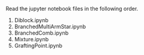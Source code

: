 Read the jupyter notebook files in the following order.

1. Diblock.ipynb
2. BranchedMultiArmStar.ipynb
3. BranchedComb.ipynb
4. Mixture.ipynb
5. GraftingPoint.ipynb